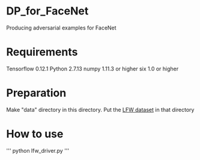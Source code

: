 # DP_for_FaceNet
Producing adversarial examples for FaceNet

# Requirements
Tensorflow 0.12.1
Python 2.7.13
numpy 1.11.3 or higher
six 1.0 or higher

# Preparation
Make "data" directory in this directory. Put the [LFW dataset](http://vis-www.cs.umass.edu/lfw/) in that directory

# How to use
'''
python lfw_driver.py
'''
